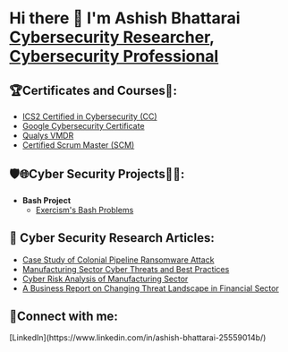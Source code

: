 <h1> Hi there 👋 I'm Ashish Bhattarai <br/><a href="https://github.com/Ashish-Abh">Cybersecurity Researcher</a>, <a href="https://www.linkedin.com/in/ashish-bhattarai-25559014b/">Cybersecurity Professional</a>

<h2>🏆Certificates and Courses📖:</h2>

- [ICS2 Certified in Cybersecurity (CC)](https://www.credly.com/badges/2d43f418-9e1b-4a64-a84b-c88316bd5267/public_url)
- [Google Cybersecurity Certificate](https://www.credly.com/badges/5a42bf1e-83d8-4cd9-9470-ebf63b15dd5c/public_url)
- [Qualys VMDR](https://drive.google.com/file/d/1m-BiDic4TF_LwTiWtg3nn6zaYOoThqkG/view?usp=sharing)
- [Certified Scrum Master (SCM)](https://bcert.me/bc/html/show-badge.html?b=taamdfaf)
 

<h2>🛡️🌐Cyber Security Projects👨‍💻:</h2>

- <b>Bash Project</b>
  - [Exercism's Bash Problems](https://github.com/Ashish-Abh/Exercism_Bash_Problems/tree/main)

<h2>📰 Cyber Security Research Articles: </h2>

  - [Case Study of Colonial Pipeline Ransomware Attack](https://github.com/Ashish-Abh)
  - [Manufacturing Sector Cyber Threats and Best Practices](https://medium.com/@bhattarai.abh/manufacturing-sector-cyber-threats-and-best-practices-f0a6b8f0840f)
  - [Cyber Risk Analysis of Manufacturing Sector](https://github.com/Ashish-Abh)
  - [A Business Report on Changing Threat Landscape in Financial Sector ](https://github.com/Ashish-Abh)
    
<h2>🔗Connect with me:</h2>
[LinkedIn](https://www.linkedin.com/in/ashish-bhattarai-25559014b/)


